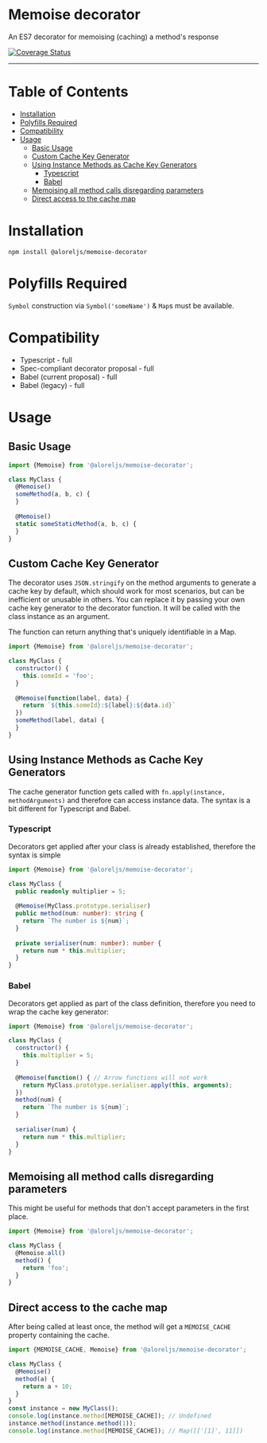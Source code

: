 # Memoise decorator

An ES7 decorator for memoising (caching) a method's response

[![Coverage Status](https://coveralls.io/repos/github/Alorel/memoise-decorator/badge.svg?branch=1.1.1)](https://coveralls.io/github/Alorel/memoise-decorator?branch=1.1.1)

-----

# Table of Contents

<!-- START doctoc generated TOC please keep comment here to allow auto update -->
<!-- DON'T EDIT THIS SECTION, INSTEAD RE-RUN doctoc TO UPDATE -->

- [Installation](#installation)
- [Polyfills Required](#polyfills-required)
- [Compatibility](#compatibility)
- [Usage](#usage)
  - [Basic Usage](#basic-usage)
  - [Custom Cache Key Generator](#custom-cache-key-generator)
  - [Using Instance Methods as Cache Key Generators](#using-instance-methods-as-cache-key-generators)
    - [Typescript](#typescript)
    - [Babel](#babel)
  - [Memoising all method calls disregarding parameters](#memoising-all-method-calls-disregarding-parameters)
  - [Direct access to the cache map](#direct-access-to-the-cache-map)

<!-- END doctoc generated TOC please keep comment here to allow auto update -->

# Installation

    npm install @aloreljs/memoise-decorator
  
# Polyfills Required

`Symbol` construction via `Symbol('someName')` & `Map`s must be available.

# Compatibility

- Typescript - full
- Spec-compliant decorator proposal - full
- Babel (current proposal) - full
- Babel (legacy) - full

# Usage
## Basic Usage

```javascript
import {Memoise} from '@aloreljs/memoise-decorator';

class MyClass {
  @Memoise()
  someMethod(a, b, c) {
  }
  
  @Memoise()
  static someStaticMethod(a, b, c) {
  }
}
```

## Custom Cache Key Generator

The decorator uses `JSON.stringify` on the method arguments to generate a cache key by default, which should work for
most scenarios, but can be inefficient or unusable in others. You can replace it by passing your own cache key
generator to the decorator function. It will be called with the class instance as an argument.

The function can return anything that's uniquely identifiable in a Map.

```javascript
import {Memoise} from '@aloreljs/memoise-decorator';

class MyClass {
  constructor() {
    this.someId = 'foo';
  }
  
  @Memoise(function(label, data) {
    return `${this.someId}:${label}:${data.id}`
  })
  someMethod(label, data) {
  }
}
```

## Using Instance Methods as Cache Key Generators

The cache generator function gets called with `fn.apply(instance, methodArguments)` and therefore can access instance
data. The syntax is a bit different for Typescript and Babel.

### Typescript

Decorators get applied after your class is already established, therefore the syntax is simple

```typescript
import {Memoise} from '@aloreljs/memoise-decorator';

class MyClass {
  public readonly multiplier = 5;
  
  @Memoise(MyClass.prototype.serialiser)
  public method(num: number): string {
    return `The number is ${num}`;
  }
  
  private serialiser(num: number): number {
    return num * this.multiplier;
  }
}
```

### Babel

Decorators get applied as part of the class definition, therefore you need to wrap the cache key generator:

```javascript
import {Memoise} from '@aloreljs/memoise-decorator';

class MyClass {
  constructor() {
    this.multiplier = 5;
  }
  
  @Memoise(function() { // Arrow functions will not work
    return MyClass.prototype.serialiser.apply(this, arguments);
  })
  method(num) {
    return `The number is ${num}`;
  }
  
  serialiser(num) {
    return num * this.multiplier;
  }
}
```

## Memoising all method calls disregarding parameters

This might be useful for methods that don't accept parameters in the first place.

```javascript
import {Memoise} from '@aloreljs/memoise-decorator';

class MyClass {
  @Memoise.all()
  method() {
    return 'foo';
  }
}
```

## Direct access to the cache map

After being called at least once, the method will get a `MEMOISE_CACHE` property containing the cache.

```javascript
import {MEMOISE_CACHE, Memoise} from '@aloreljs/memoise-decorator';

class MyClass {
  @Memoise()
  method(a) {
    return a + 10;
  }
}
const instance = new MyClass();
console.log(instance.method[MEMOISE_CACHE]); // Undefined
instance.method(instance.method(1));
console.log(instance.method[MEMOISE_CACHE]); // Map([['[1]', 11]])
```
